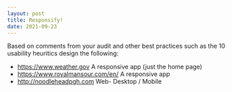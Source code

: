 ```yaml
---
layout: post
title: Responsify!
date: 2021-09-23
---
```


Based on comments from your audit and other best practices such as the 10 usability heuritics design the following:
* https://www.weather.gov
	A responsive app (just the home page)
* https://www.royalmansour.com/en/
	A responsive app
* http://noodleheadpgh.com
	Web- Desktop / Mobile
